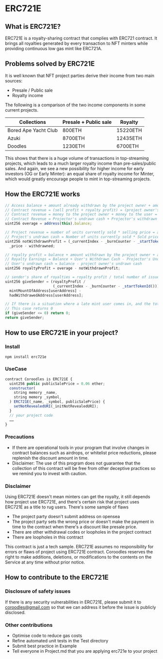# ERC721E
## What is ERC721E?
ERC721E is a  royalty-sharing contract that complies with ERC721 contract. It brings all royalties generated by every transaction to NFT minters while providing continuous low gas mint like ERC721A.

## Problems solved by ERC721E
It is well known that NFT project parties derive their income from two main sources:

- Presale / Public sale
- Royalty income


The following is a comparison of the two income components in some current projects.

| Collections | Presale + Public sale | Royalty |
| --- | --- | --- |
| Bored Ape Yacht Club | 800ETH | 15220ETH |
| Azuki | 8700ETH | 12435ETH |
| Doodles | 1230ETH | 6700ETH |


This shows that there is a huge volume of transactions in top-streaming projects, which leads to a much larger royalty income than pre-sales/public sales. And again, we see a new possibility for higher income for early investors (OG or Early Minter): an equal share of royalty income for Minter, which would greatly encourage people to mint in top-streaming projects.

## How the ERC721E works

```jsx
// Access balance + amount already withdrawn by the project owner + amount already withdrawn by the user + accidental withdrawals >= contract revenue (excluding accidental withdrawals) = (sell profit + royalty profit)
// Contract revenue = (sell profit + royalty profit) = (project owner's undrawn cash + project owner's withdrawn cash) + (user's undrawn cash + user's withdrawn cash)
// Contract revenue = money to the project owner + money to the user = (amount of cash undrawn by the project owner + amount of cash withdrawn by the project owner) + (amount of cash undrawn by the user + amount of cash withdrawn by the user)
// Contract Revenue = Projector's undrawn cash + Projector's withdrawn cash + User's undrawn cash + User's withdrawn cash = (sell profit + royalty profit)
uint256 overage = address(this).balance;

// Project revenue = number of units currently sold * selling price = amount of cash undrawn by the project + amount of cash withdrawn by the project
// Project's undrawn cash = Number of units currently sold * Sold price - Project's withdrawn cash
uint256 notWithdrawnProfit = (_currentIndex - _burnCounter - _startTokenId()) *
  _price - withdrawned;

// royalty profit = balance + amount withdrawn by the project owner + amount withdrawn by the user - sell profit = balance + amount withdrawn by the user - (sell profit - amount withdrawn by the project owner)
// Royalty Earnings = Balance + User's Withdrawn Cash - Projector's Undrawn Cash = Balance + (Royalty Earnings - User's Undrawn Cash) - Projector's Undrawn Cash
// User's undrawn cash = balance - project owner's undrawn cash
uint256 royaltyProfit = overage - notWithdrawnProfit;

// sender's share of royalties = royalty profit / total number of issues * number of sender's purchases - the sender's share of royalties
uint256 giveSender = (royaltyProfit /
                      (_currentIndex - _burnCounter - _startTokenId())) *
  mintMountOfAddress[userAddress] -
  hadWithdrawedAddress[userAddress];

// If there is a situation where a late mint user comes in, and the total undrawn amount for all current users < the calculation of the equal share (royalties to be shared), it will need to be calculated after subsequent royalty increases
// This case returns 0
if (giveSender <= 0) return 0;
return giveSender;
```

## How to use ERC721E in your project?
### Install
```shell
npm install erc721e
```

### UseCase
```js
contract Coroodles is ERC721E {
  uint256 public publicSalePrice = 0.06 ether;
  constructor(
    string memory _name,
    string memory _symbol,
  ) ERC721E(_name, _symbol, publicSalePrice) {
    setNotRevealedURI(_initNotRevealedURI);
  }
  // your project code
  ……
}
```

### Precautions

- If there are operational tools in your program that involve changes in contract balances such as airdrops, or whitelist price reductions, please replenish the discount amount in time.
- Disclaimer: The use of this program does not guarantee that the collection of this contract will be free from other deceptive practices so we remind you to invest with caution.

### Disclaimer
Using ERC721E doesn't mean minters can get the royalty, it still depends how project use ERC721E, and there's certain risk that project uses ERC721E as a title to rug users.
There's some sample of flaws

- The project party doesn't submit address on opensea
- The project party sets the wrong price or doesn't make the payment in time to the contract when there's a discount like presale price.
- There are other withdrawal codes or loopholes in the project contract
- There are loopholes in this contract

This contract is just a tech sample. ERC721E assumes no responsibility for errors or flaws of project using ERC721E contract. Coroodles reserves the right to make additions, deletions, or modifications to the contents on the Service at any time without prior notice.


## How to contribute to the ERC721E
### Disclosure of safety issues
If there is any security vulnerabilities in ERC721E, please submit it to coroodles@gmail.com so that we can address it before the issue is publicly disclosed.

### Other contributions

- Optimise code to reduce gas costs
- Refine automated unit tests in the Test directory
- Submit best practice in Example
- Tell everyone in Project.md that you are applying erc721e to your project 

